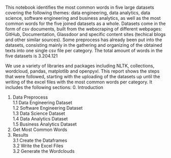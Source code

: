 This notebook identifies the most common words in five large datasets covering the following themes: data engineering, data analytics, data science, software engineering and business analytics, as well as the most common words for the  five joined datasets as a whole. Datasets come in the form of csv documents, built from the webscraping of different webpages: GitHub, Documentation, Glassdoor and specific content sites (techical blogs and other similar sources). Some preprocess has already been put into the datasets, consisting mainly in the gathering and organizing of the obtained texts into one single csv file per category. The total amount of words in the five datasets is $3.204.121$<br>

We use a variety of libraries and packages including NLTK, collections, wordcloud, pandas, matplotlib and openpyxl. This report shows the steps that were followed, starting with the uploading of the datasets up until the writing of the excel files with the most common words per category. It includes the following sections:
0. Introduction
1. Data Preprocess <br>
     1.1 Data Engineering Dataset<br>
     1.2 Software Engineering Dataset<br>
     1.3 Data Science Dataset<br>
     1.4 Data Analytics Dataset<br>
     1.5 Business Analytics Dataset
2. Get Most Common Words
3. Results<br>
     3.1 Create the Dataframes<br>
     3.2 Write the Excel Files<br>
     3.2 Generate the Wordclouds
